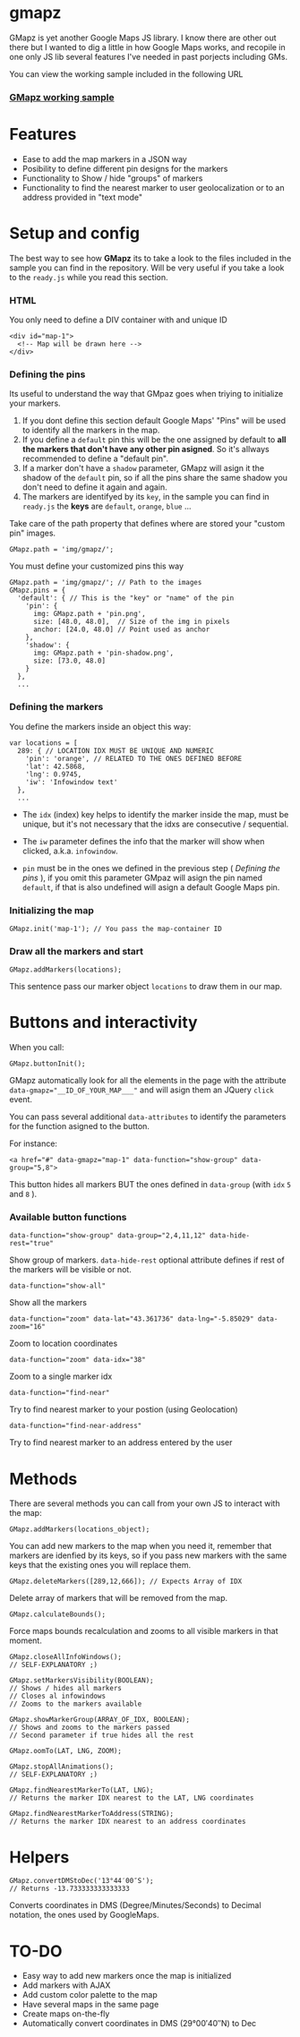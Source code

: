 gmapz
=====

GMapz is yet another Google Maps JS library. I know there are other out there but I wanted to dig a little in how Google Maps works, and recopile in one only JS lib several features I've needed in past porjects including GMs.

You can view the working sample included in the following URL

<h3><a href="http://htmlpreview.github.io/?https://github.com/carloscabo/gmapz/blob/master/index.htm" target="_blank">GMapz working sample</a></h3>

Features
========

- Ease to add the map markers in a JSON way
- Posibility to define different pin designs for the markers
- Functionality to Show / hide "groups" of markers
- Functionality to find the nearest marker to user geolocalization or to an address provided in "text mode"

Setup and config
================

The best way to see how **GMapz** its to take a look to the files included in the sample you can find in the repository. Will be very useful if you take a look to the `ready.js` while you read this section.

### HTML

You only need to define a DIV container with and unique ID

    <div id="map-1">
      <!-- Map will be drawn here -->
    </div>
    

### Defining the pins

Its useful to understand the way that GMpaz goes when triying to initialize your markers.

1. If you dont define this section default Google Maps' "Pins" will be used to identify all the markers in the map.
2. If you define a `default` pin this will be the one assigned by default to **all the markers that don't have any other pin asigned**. So it's allways recommended to define a "default pin".
3. If a marker don't have a `shadow` parameter, GMapz will asign it the shadow of the `default` pin, so if all the pins share the same shadow you don't need to define it again and again.
4. The markers are identifyed by its `key`, in the sample you can find in `ready.js` the **keys** are `default`, `orange`, `blue` ...

Take care of the path property that defines where are stored your "custom pin" images.

    GMapz.path = 'img/gmapz/';
    
You must define your customized pins this way

    GMapz.path = 'img/gmapz/'; // Path to the images
    GMapz.pins = {
      'default': { // This is the "key" or "name" of the pin
        'pin': {
          img: GMapz.path + 'pin.png',
          size: [48.0, 48.0],  // Size of the img in pixels
          anchor: [24.0, 48.0] // Point used as anchor
        },
        'shadow': {
          img: GMapz.path + 'pin-shadow.png',
          size: [73.0, 48.0]
        }
      },
      ...

### Defining the markers

You define the markers inside an object this way:

    var locations = [
      289: { // LOCATION IDX MUST BE UNIQUE AND NUMERIC
        'pin': 'orange', // RELATED TO THE ONES DEFINED BEFORE
        'lat': 42.5868,
        'lng': 0.9745,
        'iw': 'Infowindow text'
      },
      ...

- The `idx` (index) key helps to identify the marker inside the map, must be unique, but it's not necessary that the idxs are consecutive / sequential.

- The `iw` parameter defines the info that the marker will show when clicked, a.k.a. `infowindow`.

- `pin` must be in the ones we defined in the previous step ( _Defining the pins_ ), if you omit this parameter GMpaz will asign the pin named `default`, if that is also undefined will asign a default Google Maps pin.

### Initializing the map

    GMapz.init('map-1'); // You pass the map-container ID
    
### Draw all the markers and start

    GMapz.addMarkers(locations);
    
This sentence pass our marker object `locations` to draw them in our map.

Buttons and interactivity
=========================

When you call:

    GMapz.buttonInit();

GMapz automatically look for all the elements in the page with the attribute `data-gmapz="__ID_OF_YOUR_MAP___"` and will asign them an JQuery `click` event.

You can pass several additional `data-attributes` to identify the parameters for the function asigned to the button.

For instance:

    <a href="#" data-gmapz="map-1" data-function="show-group" data-group="5,8">

This button hides all markers BUT the ones defined in `data-group` (with `idx` `5` and `8` ).

### Available button functions

    data-function="show-group" data-group="2,4,11,12" data-hide-rest="true"
Show group of markers. `data-hide-rest` optional attribute defines if rest of the markers will be visible or not.

    data-function="show-all"
Show all the markers

    data-function="zoom" data-lat="43.361736" data-lng="-5.85029" data-zoom="16"
Zoom to location coordinates

    data-function="zoom" data-idx="38"
Zoom to a single marker idx

    data-function="find-near"
Try to find nearest marker to your postion (using Geolocation)

    data-function="find-near-address"
Try to find nearest marker to an address entered by the user

Methods
=======

There are several methods you can call from your own JS to interact with the map:

    GMapz.addMarkers(locations_object);

You can add new markers to the map when you need it, remember that markers are idenfied by its keys, so if you pass new markers with the same keys that the existing ones you will replace them.

    GMapz.deleteMarkers([289,12,666]); // Expects Array of IDX

Delete array of markers that will be removed from the map.

    GMapz.calculateBounds();

Force maps bounds recalculation and zooms to all visible markers in that moment.

    GMapz.closeAllInfoWindows();
    // SELF-EXPLANATORY ;)

    GMapz.setMarkersVisibility(BOOLEAN);
    // Shows / hides all markers
    // Closes al infowindows
    // Zooms to the markers available

    GMapz.showMarkerGroup(ARRAY_OF_IDX, BOOLEAN);
    // Shows and zooms to the markers passed
    // Second parameter if true hides all the rest

    GMapz.oomTo(LAT, LNG, ZOOM);

    GMapz.stopAllAnimations();
    // SELF-EXPLANATORY ;)

    GMapz.findNearestMarkerTo(LAT, LNG);
    // Returns the marker IDX nearest to the LAT, LNG coordinates

    GMapz.findNearestMarkerToAddress(STRING);
    // Returns the marker IDX nearest to an address coordinates

Helpers
=======

    GMapz.convertDMStoDec('13°44′00″S');
    // Returns -13.733333333333333

Converts coordinates in DMS (Degree/Minutes/Seconds) to Decimal notation, the ones used by GoogleMaps.

TO-DO
=====

- Easy way to add new markers once the map is initialized
- Add markers with AJAX
- Add custom color palette to the map
- Have several maps in the same page
- Create maps on-the-fly
- Automatically convert coordinates in DMS (29°00′40″N) to Dec


